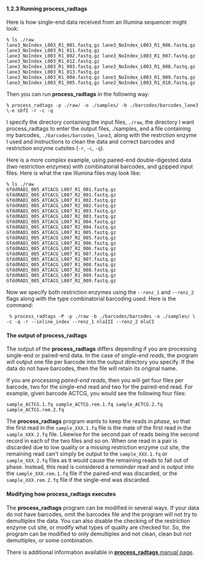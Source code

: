 
#### 1.2.3 Running process_radtags

Here is how single-end data received from an Illumina sequencer might look:



```
% ls ./raw
lane3_NoIndex_L003_R1_001.fastq.gz lane3_NoIndex_L003_R1_006.fastq.gz lane3_NoIndex_L003_R1_011.fastq.gz 
lane3_NoIndex_L003_R1_002.fastq.gz lane3_NoIndex_L003_R1_007.fastq.gz lane3_NoIndex_L003_R1_012.fastq.gz
lane3_NoIndex_L003_R1_003.fastq.gz lane3_NoIndex_L003_R1_008.fastq.gz lane3_NoIndex_L003_R1_013.fastq.gz
lane3_NoIndex_L003_R1_004.fastq.gz lane3_NoIndex_L003_R1_009.fastq.gz
lane3_NoIndex_L003_R1_005.fastq.gz lane3_NoIndex_L003_R1_010.fastq.gz
````

    
Then you can run **process_radtags** 
 in the following way:

```
% process_radtags -p ./raw/ -o ./samples/ -b ./barcodes/barcodes_lane3 \-e sbfI -r -c -q
````

I specify the directory containing the input files,  ``./raw``, the directory I want  process_radtags  to enter the output files,  ./samples, and a file containing my barcodes,  ``./barcodes/barcodes_lane3``, along with the restrction enzyme I used and instructions to clean the data and correct barcodes and restriction enzyme cutsites (``-r``,  ``-c``,  ``-q``).

Here is a more complex example, using paired-end double-digested data (two restriction enzymes) with combinatorial barcodes, and gzipped input files. Here is what the raw Illumina files may look like:

````
% ls ./raw 
GfddRAD1_005_ATCACG_L007_R1_001.fastq.gz   GfddRAD1_005_ATCACG_L007_R2_001.fastq.gz 
GfddRAD1_005_ATCACG_L007_R1_002.fastq.gz   GfddRAD1_005_ATCACG_L007_R2_002.fastq.gz
GfddRAD1_005_ATCACG_L007_R1_003.fastq.gz   GfddRAD1_005_ATCACG_L007_R2_003.fastq.gz
GfddRAD1_005_ATCACG_L007_R1_004.fastq.gz   GfddRAD1_005_ATCACG_L007_R2_004.fastq.gz
GfddRAD1_005_ATCACG_L007_R1_005.fastq.gz   GfddRAD1_005_ATCACG_L007_R2_005.fastq.gz
GfddRAD1_005_ATCACG_L007_R1_006.fastq.gz   GfddRAD1_005_ATCACG_L007_R2_006.fastq.gz
GfddRAD1_005_ATCACG_L007_R1_007.fastq.gz   GfddRAD1_005_ATCACG_L007_R2_007.fastq.gz
GfddRAD1_005_ATCACG_L007_R1_008.fastq.gz   GfddRAD1_005_ATCACG_L007_R2_008.fastq.gz
GfddRAD1_005_ATCACG_L007_R1_009.fastq.gz   GfddRAD1_005_ATCACG_L007_R2_009.fastq.gz

````

Now we specify both restriction enzymes using the  ``--renz_1``  and  ``--renz_2``  flags along with the type combinatorial barcoding used. Here is the command:

````
 % process_radtags -P -p ./raw -b ./barcodes/barcodes -o ./samples/ \ -c -q -r --inline_index --renz_1 nlaIII --renz_2 mluCI
````

#### The output of process_radtags

The output of the  **process_radtags** differs depending if you are processing single-end or paired-end data. In the case of  _single-end reads_, the program will output one file per barcode into the output directory you specify. If the data do not have barcodes, then the file will retain its original name.

If you are processing  _paired-end reads_, then you will get four files per barcode, two for the single-end read and two for the paired-end read. For example, given barcode ACTCG, you would see the following four files:

````
sample_ACTCG.1.fq sample_ACTCG.rem.1.fq sample_ACTCG.2.fq sample_ACTCG.rem.2.fq
````

The  **process_radtags**  program wants to keep the reads in  _phase_, so that the first read in the  ```sample_XXX.1.fq```  file is the mate of the first read in the  ```sample_XXX.2.fq```  file. Likewise for the second pair of reads being the second record in each of the two files and so on. When one read in a pair is discarded due to low quality or a missing restriction enzyme cut site, the remaining read can't simply be output to the  ```sample_XXX.1.fq```  or  ```sample_XXX.2.fq```   files as it would cause the remaining reads to fall out of phase. Instead, this read is considered a  _remainder_  read and is output into the  ```sample_XXX.rem.1.fq```  file if the paired-end was discarded, or the  ```sample_XXX.rem.2.fq```  file if the single-end was discarded.

#### Modifying how process_radtags executes

The  **process_radtags**  program can be modified in several ways. If your data do not have barcodes, omit the barcodes file and the program will not try to demultiplex the data. You can also disable the checking of the restriction enzyme cut site, or modify what types of quality are checked for. So, the program can be modified to only demultiplex and not clean, clean but not demultiplex, or some combination.

There is additional information available in [**process_radtags**  manual page](http://catchenlab.life.illinois.edu/stacks/comp/process_radtags.php).
<!--stackedit_data:
eyJoaXN0b3J5IjpbLTE5MDA3MTQxMzZdfQ==
-->